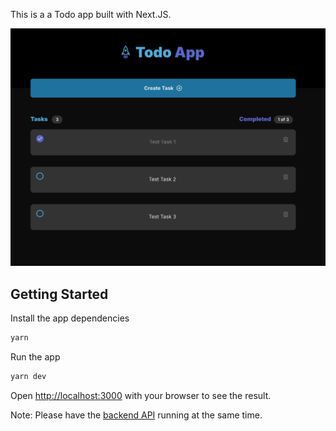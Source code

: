 This is a a Todo app built with Next.JS.

![App home screen](/public/screenshot.png)

## Getting Started

Install the app dependencies

```bash
yarn
```

Run the app

```bash
yarn dev
```

Open [http://localhost:3000](http://localhost:3000) with your browser to see the result.

Note: Please have the [backend API](https://github.com/danielnmai/todo-list-app-api) running at the same time.
